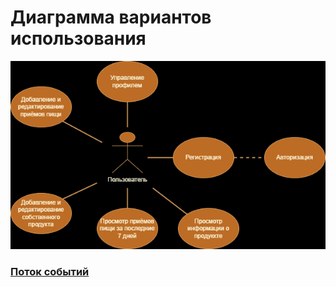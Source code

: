 # Диаграмма вариантов использования

![](images/use_case.png)

### [Поток событий](flow_of_events.md)
